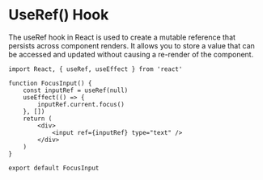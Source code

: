 # UseRef() Hook
The useRef hook in React is used to create a mutable reference that persists across component renders. It allows you to store a value that can be accessed and updated without causing a re-render of the component.

```
import React, { useRef, useEffect } from 'react'

function FocusInput() {
	const inputRef = useRef(null)
	useEffect(() => {
		inputRef.current.focus()
	}, [])
	return (
		<div>
			<input ref={inputRef} type="text" />
		</div>
	)
}

export default FocusInput
```
